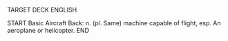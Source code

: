 TARGET DECK
ENGLISH

START
Basic
Aircraft
Back: n. (pl. Same) machine capable of flight, esp. An aeroplane or helicopter.
END
